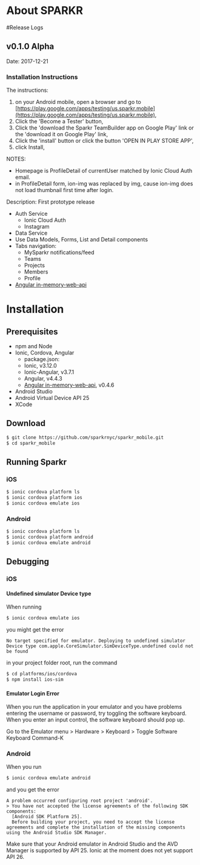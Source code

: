 # About SPARKR

#Release Logs 

## v0.1.0 Alpha

Date: 2017-12-21

### Installation Instructions

The instructions:

1. on your Android mobile, open a browser and go to [https://play.google.com/apps/testing/us.sparkr.mobile](https://play.google.com/apps/testing/us.sparkr.mobile),
2. Click the 'Become a Tester' button,
3. Click the 'download the Sparkr TeamBuilder app on Google Play' link or the 'download it on Google Play' link,
4. Click the 'install' button or click the button 'OPEN IN PLAY STORE APP',
5. click Install,

NOTES:
* Homepage is ProfileDetail of currentUser matched by Ionic Cloud Auth email.
* in ProfileDetail form, ion-img was replaced by img, cause ion-img does not load thumbnail first time after login.


Description: First prototype release

* Auth Service 
    * Ionic Cloud Auth
    * Instagram
* Data Service
* Use Data Models, Forms, List and Detail components 
* Tabs navigation:
    * MySparkr notifications/feed
    * Teams
    * Projects
    * Members
    * Profile
* [Angular in-memory-web-api](https://github.com/angular/in-memory-web-api)

# Installation

## Prerequisites

* npm and Node
* Ionic, Cordova, Angular
    * package.json:
    * Ionic, v3.12.0
    * Ionic-Angular, v3.7.1
    * Angular, v4.4.3
    * [Angular in-memory-web-api](https://github.com/angular/in-memory-web-api), v0.4.6
* Android Studio
* Android Virtual Device API 25
* XCode

## Download 

```bash
$ git clone https://github.com/sparkrnyc/sparkr_mobile.git
$ cd sparkr_mobile
```

## Running Sparkr

### iOS

```bash
$ ionic cordova platform ls
$ ionic cordova platform ios
$ ionic cordova emulate ios
```

### Android

```bash
$ ionic cordova platform ls
$ ionic cordova platform android
$ ionic cordova emulate android
```

## Debugging

### iOS

#### Undefined simulator Device type
When running 
```bash
$ ionic cordova emulate ios
```
you might get the error

```text
No target specified for emulator. Deploying to undefined simulator Device type com.apple.CoreSimulator.SimDeviceType.undefined could not be found
```

in your project folder root, run the command
```bash
$ cd platforms/ios/cordova
$ npm install ios-sim
```

#### Emulator Login Error
When you run the application in your emulator and you have problems entering the username or password, try toggling the software keyboard. When you enter an input control, the software keyboard should pop up. 

Go to the Emulator menu > Hardware > Keyboard > Toggle Software Keyboard Command-K

### Android

When you run 
```bash
$ ionic cordova emulate android
```

and you get the error
```text
A problem occurred configuring root project 'android'.
> You have not accepted the license agreements of the following SDK components:
  [Android SDK Platform 25].
  Before building your project, you need to accept the license agreements and complete the installation of the missing components using the Android Studio SDK Manager.
```

Make sure that your Android emulator in Android Studio and the AVD Manager is supported by API 25. Ionic at the moment does not yet support API 26.